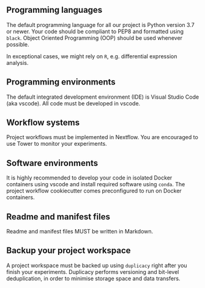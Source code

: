 
## Programming languages

The default programming language for all our project is Python version 3.7 or
newer. Your code should be compliant to PEP8 and formatted using `black`. Object
Oriented Programming (OOP) should be used whenever possible.

In exceptional cases, we might rely on `R`, e.g. differential expression
analysis.

## Programming environments

The default integrated development environment (IDE) is Visual Studio Code (aka
vscode). All code must be developed in vscode.

## Workflow systems

Project workflows must be implemented in Nextflow. You are encouraged to use
Tower to monitor your experiments.

## Software environments

It is highly recommended to develop your code in isolated Docker containers
using vscode and install required software using `conda`. The project workflow
cookiecutter comes preconfigured to run on Docker containers.

## Readme and manifest files

Readme and manifest files MUST be written in Markdown.

## Backup your project workspace

A project workspace must be backed up using `duplicacy` right after you finish
your experiments. Duplicacy performs versioning and bit-level deduplication, in
order to minimise storage space and data transfers.